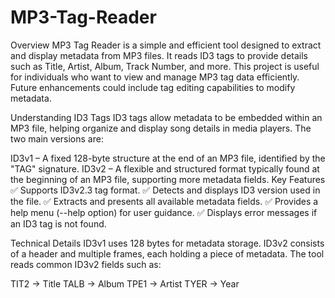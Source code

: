 # MP3-Tag-Reader

Overview
MP3 Tag Reader is a simple and efficient tool designed to extract and display metadata from MP3 files. It reads ID3 tags to provide details such as Title, Artist, Album, Track Number, and more. This project is useful for individuals who want to view and manage MP3 tag data efficiently. Future enhancements could include tag editing capabilities to modify metadata.

Understanding ID3 Tags
ID3 tags allow metadata to be embedded within an MP3 file, helping organize and display song details in media players. The two main versions are:

ID3v1 – A fixed 128-byte structure at the end of an MP3 file, identified by the "TAG" signature.
ID3v2 – A flexible and structured format typically found at the beginning of an MP3 file, supporting more metadata fields.
Key Features
✅ Supports ID3v2.3 tag format.
✅ Detects and displays ID3 version used in the file.
✅ Extracts and presents all available metadata fields.
✅ Provides a help menu (--help option) for user guidance.
✅ Displays error messages if an ID3 tag is not found.

Technical Details
ID3v1 uses 128 bytes for metadata storage.
ID3v2 consists of a header and multiple frames, each holding a piece of metadata.
The tool reads common ID3v2 fields such as:


TIT2 → Title
TALB → Album
TPE1 → Artist
TYER → Year
